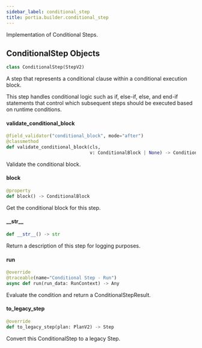 ```yaml
---
sidebar_label: conditional_step
title: portia.builder.conditional_step
---
```


Implementation of Conditional Steps.

## ConditionalStep Objects

```python
class ConditionalStep(StepV2)
```

A step that represents a conditional clause within a conditional execution block.

This step handles conditional logic such as if, else-if, else, and end-if statements
that control which subsequent steps should be executed based on runtime conditions.

#### validate\_conditional\_block

```python
@field_validator("conditional_block", mode="after")
@classmethod
def validate_conditional_block(cls,
                               v: ConditionalBlock | None) -> ConditionalBlock
```

Validate the conditional block.

#### block

```python
@property
def block() -> ConditionalBlock
```

Get the conditional block for this step.

#### \_\_str\_\_

```python
def __str__() -> str
```

Return a description of this step for logging purposes.

#### run

```python
@override
@traceable(name="Conditional Step - Run")
async def run(run_data: RunContext) -> Any
```

Evaluate the condition and return a ConditionalStepResult.

#### to\_legacy\_step

```python
@override
def to_legacy_step(plan: PlanV2) -> Step
```

Convert this ConditionalStep to a legacy Step.

